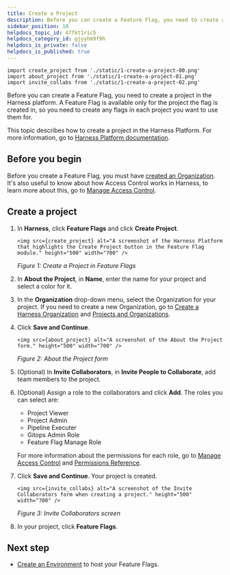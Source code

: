 ```yaml
---
title: Create a Project
description: Before you can create a Feature Flag, you need to create a Project in the Harness platform. A Feature Flag is available only for the Project the Flag is created in, so you need to create any Flags in…
sidebar_position: 10
helpdocs_topic_id: 47fkt1ric5
helpdocs_category_id: gjyyhm9f9h
helpdocs_is_private: false
helpdocs_is_published: true
---
```


```mdx-code-block
import create_project from './static/1-create-a-project-00.png'
import about_project from './static/1-create-a-project-01.png'
import invite_collabs from './static/1-create-a-project-02.png'
```


Before you can create a Feature Flag, you need to create a project in the Harness platform. A Feature Flag is available only for the project the flag is created in, so you need to create any flags in each project you want to use them for.

This topic describes how to create a project in the Harness Platform. For more information, go to [Harness Platform documentation](/docs/platform).

## Before you begin

Before you create a Feature Flag, you must have [created an Organization](/docs/platform/organizations-and-projects/create-an-organization). It's also useful to know about how Access Control works in Harness, to learn more about this, go to [Manage Access Control](../../ff-onboarding/ff-security-compliance/manage-access-control.md).

## Create a project

1. In **Harness**, click **Feature Flags** and click **Create Project**.

	```mdx-code-block
	<img src={create_project} alt="A screenshot of the Harness Platform that highlights the Create Project button in the Feature Flag module." height="500" width="700" />
	```

	*Figure 1: Create a Project in Feature Flags*

1. In **About the Project**, in **Name**, enter the name for your project and select a color for it.
2. In the **Organization** drop-down menu, select the Organization for your project. If you need to create a new Organization, go to [Create a Harness Organization](../../../platform/organizations-and-projects/create-an-organization.md#step-1-create-a-harness-org) and [Projects and Organizations](../../../platform/organizations-and-projects/projects-and-organizations.md).
3. Click **Save and Continue**.

	```mdx-code-block
	<img src={about_project} alt="A screenshot of the About the Project form." height="500" width="700" />
	```
	*Figure 2: About the Project form*

1. (Optional) In **Invite Collaborators**, in **Invite People to Collaborate**, add team members to the project.
2. (Optional) Assign a role to the collaborators and click **Add**. The roles you can select are:
	* Project Viewer
	* Project Admin
	* Pipeline Executer
	* Gitops Admin Role
	* Feature Flag Manage Role

	For more information about the permissions for each role, go to [Manage Access Control](../../ff-onboarding/ff-security-compliance/manage-access-control.md) and [Permissions Reference](../../../platform/4_Role-Based-Access-Control/ref-access-management/permissions-reference.md).

3. Click **Save and Continue**. Your project is created.

	```mdx-code-block
	<img src={invite_collabs} alt="A screenshot of the Invite Collaborators form when creating a project." height="500" width="700" />
	```

	*Figure 3: Invite Collaborators screen*

4. In your project, click **Feature Flags**.

## Next step

* [Create an Environment](create-an-environment.md) to host your Feature Flags. 




